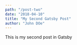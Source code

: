 ```yaml
---
path: "/post-two"
date: "2018-04-10"
title: "My Second Gatsby Post"
author: "John DOe"
---
```


This is my second post in Gatsby
